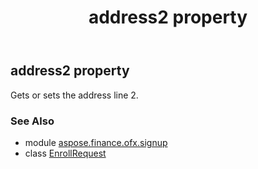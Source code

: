 ﻿---
title: address2 property
second_title: Aspose.Finance for Python via .NET API References
description: 
type: docs
weight: 50
url: /python-net/aspose.finance.ofx.signup/enrollrequest/address2/
is_root: false
---

## address2 property


Gets or sets the address line 2.

### See Also
* module [aspose.finance.ofx.signup](../../)
* class [EnrollRequest](/finance/python-net/aspose.finance.ofx.signup/enrollrequest)
